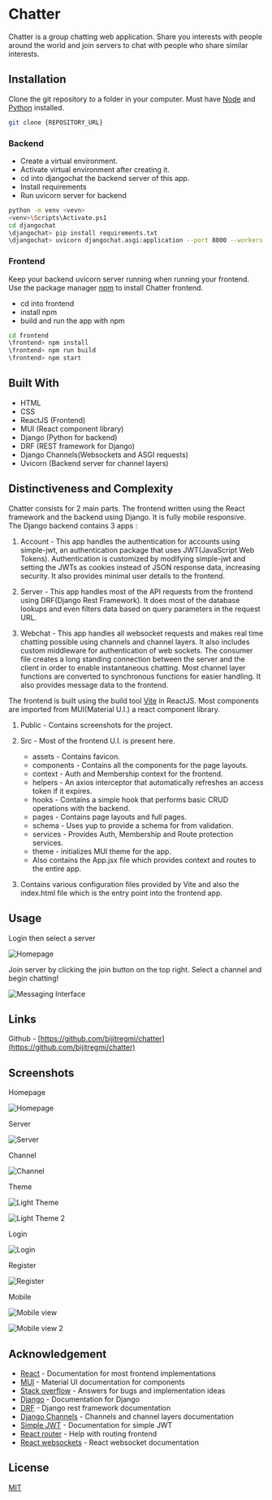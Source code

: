 # Chatter

Chatter is a group chatting web application. Share you interests with people around the world and join servers to chat with people who share similar interests.

## Installation

Clone the git repository to a folder in your computer. Must have [Node](https://nodejs.org/en) and [Python](https://www.python.org/) installed.

```bash
git clone {REPOSITORY_URL}
```
### Backend

- Create a virtual environment.
- Activate virtual environment after creating it. 
- cd into djangochat the backend server of this app. 
- Install requirements
- Run uvicorn server for backend

```bash
python -m venv <vevn>
<venv>\Scripts\Activate.ps1
cd djangochat
\djangochat> pip install requirements.txt
\djangochat> uvicorn djangochat.asgi:application --port 8000 --workers 4 --log-level debug --reload
```

### Frontend
Keep your backend uvicorn server running when running your frontend.
Use the package manager [npm](https://www.npmjs.com/) to install Chatter frontend.

- cd into frontend
- install npm
- build and run the app with npm

```bash
cd frontend
\frontend> npm install
\frontend> npm run build
\frontend> npm start
```

## Built With
- HTML
- CSS
- ReactJS (Frontend)
- MUI (React component library)
- Django (Python for backend)
- DRF (REST framework for Django)
- Django Channels(Websockets and ASGI requests)
- Uvicorn (Backend server for channel layers)


## Distinctiveness and Complexity
Chatter consists for 2 main parts. The frontend written using the React framework and the backend using Django. It is fully mobile responsive.<br>
The Django backend contains 3 apps :

1. Account - This app handles the authentication for accounts using simple-jwt, an authentication package that uses JWT(JavaScript Web Tokens). Authentication is customized by modifying simple-jwt and setting the JWTs as cookies instead of JSON response data, increasing security. It also provides minimal user details to the frontend.

2. Server - This app handles most of the API requests from the frontend using DRF(Django Rest Framework). It does most of the database lookups and even filters data based on query parameters in the request URL.

3. Webchat - This app handles all websocket requests and makes real time chatting possible using channels and channel layers. It also includes custom middleware for authentication of web sockets. The consumer file creates a long standing connection between the server and the client in order to enable instantaneous chatting. Most channel layer functions are converted to synchronous functions for easier handling. It also provides message data to the frontend.

The frontend is built using the build tool [Vite](https://vitejs.dev/) in ReactJS. Most components are imported from MUI(Material U.I.) a react component library.

1. Public - Contains screenshots for the project.

2. Src - Most of the frontend U.I. is present here.
    - assets - Contains favicon.
    - components - Contains all the components for the page layouts.
    - context - Auth and Membership context for the frontend.
    - helpers - An axios interceptor that automatically refreshes an access token if it expires.
    - hooks - Contains a simple hook that performs basic CRUD operations with the backend.
    - pages - Contains page layouts and full pages.
    - schema - Uses yup to provide a schema for from validation.
    - services - Provides Auth, Membership and Route protection services.
    - theme - initializes MUI theme for the app.
    - Also contains the App.jsx file which provides context and routes to the entire app.

3. Contains various configuration files provided by Vite and also the index.html file which is the entry point into the frontend app.

## Usage

Login then select a server

![Homepage](frontend/public/Homepage2.png)

Join server by clicking the join button on the top right. Select a channel and begin chatting!

![Messaging Interface](frontend/public/Screenshot1.png)

## Links

Github - [https://github.com/bijitregmi/chatter](https://github.com/bijitregmi/chatter)

## Screenshots

Homepage

![Homepage](frontend/public/Homepage2.png)

Server

![Server](frontend/public/Server.png)

Channel

![Channel](frontend/public/Channel.png)

Theme

![Light Theme](frontend/public/Theme.png)

![Light Theme 2](frontend/public//Theme2.png)

Login

![Login](frontend/public/Login.png)

Register

![Register](frontend/public/Register.png)

Mobile

![Mobile view](frontend/public/Mobile3.png)

![Mobile view 2](frontend/public/Mobile2.png)

## Acknowledgement

- [React](https://react.dev/) - Documentation for most frontend implementations
- [MUI](https://mui.com/material-ui/getting-started/) - Material UI documentation for components
- [Stack overflow](https://stackoverflow.com/) - Answers for bugs and implementation ideas 
- [Django](https://www.djangoproject.com/) - Documentation for Django
- [DRF](https://www.django-rest-framework.org/) - Django rest framework documentation
- [Django Channels](https://channels.readthedocs.io/en/latest/) - Channels and channel layers documentation
- [Simple JWT](https://django-rest-framework-simplejwt.readthedocs.io/en/latest/) - Documentation for simple JWT
- [React router](https://reactrouter.com/en/main) - Help with routing frontend
- [React websockets](https://www.npmjs.com/package/react-use-websocket) - React websocket documentation

## License

[MIT](https://choosealicense.com/licenses/mit/)